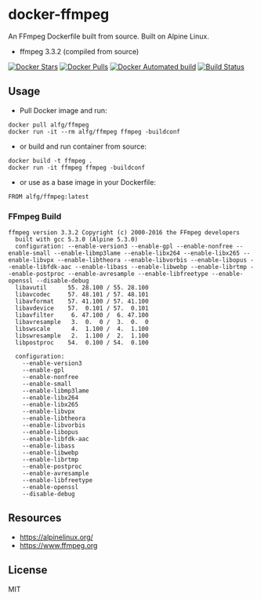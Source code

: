 # docker-ffmpeg
An FFmpeg Dockerfile built from source. Built on Alpine Linux.

* ffmpeg 3.3.2 (compiled from source)

[![Docker Stars](https://img.shields.io/docker/stars/alfg/ffmpeg.svg)](https://hub.docker.com/r/alfg/ffmpeg/)
[![Docker Pulls](https://img.shields.io/docker/pulls/alfg/ffmpeg.svg)](https://hub.docker.com/r/alfg/ffmpeg/)
[![Docker Automated build](https://img.shields.io/docker/automated/alfg/ffmpeg.svg)](https://hub.docker.com/r/alfg/ffmpeg/builds/)
[![Build Status](https://travis-ci.org/alfg/docker-ffmpeg.svg?branch=master)](https://travis-ci.org/alfg/docker-ffmpeg)

## Usage

* Pull Docker image and run:
```
docker pull alfg/ffmpeg
docker run -it --rm alfg/ffmpeg ffmpeg -buildconf
```

* or build and run container from source:

```
docker build -t ffmpeg .
docker run -it ffmpeg ffmpeg -buildconf
```

* or use as a base image in your Dockerfile:
```
FROM alfg/ffmpeg:latest
```

### FFmpeg Build
```
ffmpeg version 3.3.2 Copyright (c) 2000-2016 the FFmpeg developers
  built with gcc 5.3.0 (Alpine 5.3.0)
  configuration: --enable-version3 --enable-gpl --enable-nonfree --enable-small --enable-libmp3lame --enable-libx264 --enable-libx265 --enable-libvpx --enable-libtheora --enable-libvorbis --enable-libopus --enable-libfdk-aac --enable-libass --enable-libwebp --enable-librtmp --enable-postproc --enable-avresample --enable-libfreetype --enable-openssl --disable-debug
  libavutil      55. 28.100 / 55. 28.100
  libavcodec     57. 48.101 / 57. 48.101
  libavformat    57. 41.100 / 57. 41.100
  libavdevice    57.  0.101 / 57.  0.101
  libavfilter     6. 47.100 /  6. 47.100
  libavresample   3.  0.  0 /  3.  0.  0
  libswscale      4.  1.100 /  4.  1.100
  libswresample   2.  1.100 /  2.  1.100
  libpostproc    54.  0.100 / 54.  0.100

  configuration:
    --enable-version3
    --enable-gpl
    --enable-nonfree
    --enable-small
    --enable-libmp3lame
    --enable-libx264
    --enable-libx265
    --enable-libvpx
    --enable-libtheora
    --enable-libvorbis
    --enable-libopus
    --enable-libfdk-aac
    --enable-libass
    --enable-libwebp
    --enable-librtmp
    --enable-postproc
    --enable-avresample
    --enable-libfreetype
    --enable-openssl
    --disable-debug
```

## Resources
* https://alpinelinux.org/
* https://www.ffmpeg.org

## License
MIT
